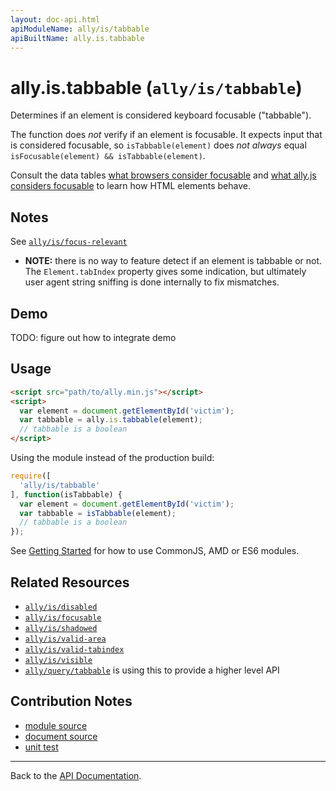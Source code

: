```yaml
---
layout: doc-api.html
apiModuleName: ally/is/tabbable
apiBuiltName: ally.is.tabbable
---
```


# ally.is.tabbable (`ally/is/tabbable`)

Determines if an element is considered keyboard focusable ("tabbable").

The function does *not* verify if an element is focusable. It expects input that is considered focusable, so `isTabbable(element)` does *not always* equal `isFocusable(element) && isTabbable(element)`.

Consult the data tables [what browsers consider focusable](../../data-tables/focusable.md) and [what ally.js considers focusable](../../data-tables/focusable.strict.md) to learn how HTML elements behave.


## Notes

See [`ally/is/focus-relevant`](./focus-relevant.md#Notes)

* **NOTE:** there is no way to feature detect if an element is tabbable or not. The `Element.tabIndex` property gives some indication, but ultimately user agent string sniffing is done internally to fix mismatches.


## Demo

TODO: figure out how to integrate demo


## Usage

```html
<script src="path/to/ally.min.js"></script>
<script>
  var element = document.getElementById('victim');
  var tabbable = ally.is.tabbable(element);
  // tabbable is a boolean
</script>
```

Using the module instead of the production build:

```js
require([
  'ally/is/tabbable'
], function(isTabbable) {
  var element = document.getElementById('victim');
  var tabbable = isTabbable(element);
  // tabbable is a boolean
});
```

See [Getting Started](../../getting-started.md) for how to use CommonJS, AMD or ES6 modules.


## Related Resources

* [`ally/is/disabled`](disabled.md)
* [`ally/is/focusable`](focusable.md)
* [`ally/is/shadowed`](shadowed.md)
* [`ally/is/valid-area`](valid-area.md)
* [`ally/is/valid-tabindex`](valid-tabindex.md)
* [`ally/is/visible`](visible.md)
* [`ally/query/tabbable`](../query/tabbable.md) is using this to provide a higher level API


## Contribution Notes

* [module source](https://github.com/medialize/ally.js/blob/master/src/is/tabbable.js)
* [document source](https://github.com/medialize/ally.js/blob/master/docs/api/is/tabbable.md)
* [unit test](https://github.com/medialize/ally.js/blob/master/test/unit/is.tabbable.test.js)


---

Back to the [API Documentation](../README.md).

